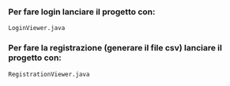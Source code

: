### Per fare login lanciare il progetto con:
`LoginViewer.java`

### Per fare la registrazione (generare il file csv) lanciare il progetto con:
`RegistrationViewer.java`
